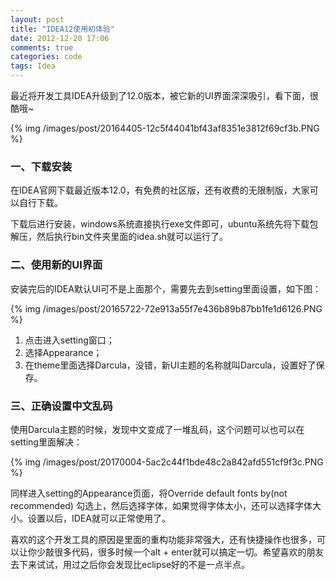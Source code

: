 ```yaml
---
layout: post
title: "IDEA12使用初体验"
date: 2012-12-20 17:06
comments: true
categories: code
tags: Idea
---
```

  
最近将开发工具IDEA升级到了12.0版本，被它新的UI界面深深吸引，看下面，很酷哦~  

<!--more-->  
{% img /images/post/20164405-12c5f44041bf43af8351e3812f69cf3b.PNG %} 
  
### 一、下载安装  
  
在IDEA官网下载最近版本12.0，有免费的社区版，还有收费的无限制版，大家可以自行下载。  
  
下载后进行安装，windows系统直接执行exe文件即可，ubuntu系统先将下载包解压，然后执行bin文件夹里面的idea.sh就可以运行了。  
  
### 二、使用新的UI界面  

安装完后的IDEA默认UI可不是上面那个，需要先去到setting里面设置，如下图：  

{% img /images/post/20165722-72e913a55f7e436b89b87bb1fe1d6126.PNG %}
  
1. 点击进入setting窗口；
2. 选择Appearance；
3. 在theme里面选择Darcula，没错，新UI主题的名称就叫Darcula，设置好了保存。  
  
### 三、正确设置中文乱码  
  
使用Darcula主题的时候，发现中文变成了一堆乱码，这个问题可以也可以在setting里面解决：  
  
{% img /images/post/20170004-5ac2c44f1bde48c2a842afd551cf9f3c.PNG %}
    
同样进入setting的Appearance页面，将Override default fonts by(not recommended) 勾选上，然后选择字体，如果觉得字体太小，还可以选择字体大小。设置以后，IDEA就可以正常使用了。  
  
喜欢的这个开发工具的原因是里面的重构功能非常强大，还有快捷操作也很多，可以让你少敲很多代码，很多时候一个alt + enter就可以搞定一切。希望喜欢的朋友去下来试试，用过之后你会发现比eclipse好的不是一点半点。  

